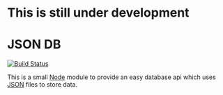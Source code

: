 # This is still under development
# JSON DB

[![Build Status](https://travis-ci.org/webNeat/json-db.svg?branch=master)](https://travis-ci.org/webNeat/json-db)

This is a small [Node](https://nodejs.org) module to provide an easy database api which uses [JSON](http://json.org) files to store data.
